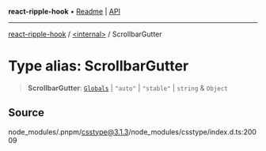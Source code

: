 **react-ripple-hook** • [Readme](../../README.md) \| [API](../../globals.md)

---

[react-ripple-hook](../../README.md) / [\<internal\>](../README.md) / ScrollbarGutter

# Type alias: ScrollbarGutter

> **ScrollbarGutter**: [`Globals`](Globals.md) \| `"auto"` \| `"stable"` \| `string` & `Object`

## Source

node_modules/.pnpm/csstype@3.1.3/node_modules/csstype/index.d.ts:20009
